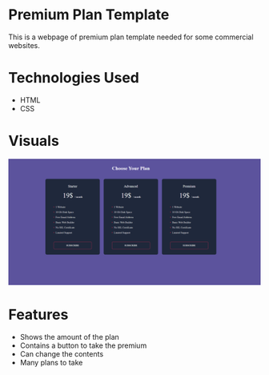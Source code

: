 # Premium Plan Template

This is a webpage of premium plan template needed for some commercial websites.

# Technologies Used

- HTML
- CSS

# Visuals 

![Home Page Screenshot](premium.png)

# Features

- Shows the amount of the plan
- Contains a button to take the premium
- Can change the contents
- Many plans to take


